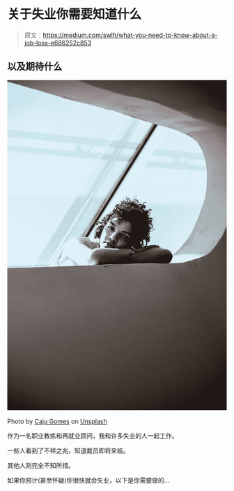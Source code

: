 # 关于失业你需要知道什么

> 原文：<https://medium.com/swlh/what-you-need-to-know-about-a-job-loss-e686252c853>

## 以及期待什么

![](img/f7d88d068c67ea4bc66d96c20d059123.png)

Photo by [Caju Gomes](https://unsplash.com/photos/cvzdvaqqoPs?utm_source=unsplash&utm_medium=referral&utm_content=creditCopyText) on [Unsplash](https://unsplash.com/collections/1417611/consistency/be04551150ddf0bf5a34dde360cbc316?utm_source=unsplash&utm_medium=referral&utm_content=creditCopyText)

作为一名职业教练和再就业顾问，我和许多失业的人一起工作。

一些人看到了不祥之兆，知道裁员即将来临。

其他人则完全不知所措。

如果你预计(甚至怀疑)你很快就会失业，以下是你需要做的…